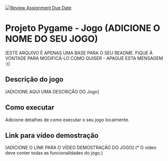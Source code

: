 [![Review Assignment Due Date](https://classroom.github.com/assets/deadline-readme-button-22041afd0340ce965d47ae6ef1cefeee28c7c493a6346c4f15d667ab976d596c.svg)](https://classroom.github.com/a/0Y5_N7_q)
# Projeto Pygame - Jogo (ADICIONE O NOME DO SEU JOGO)

[ESTE ARQUIVO É APENAS UMA BASE PARA O SEU README. FIQUE À VONTADE PARA MODIFICÁ-LO COMO QUISER - APAGUE ESTA MENSAGEM :)]

## Descrição do jogo

[ADICIONE AQUI UMA DESCRIÇÃO DO Jogo]

## Como executar

Adicione detalhes de como executar o seu jogo localmente.

## Link para vídeo demostração

[ADICIONE O LINK PARA O VÍDEO DEMOSTRAÇÃO DO JOGO] (* O vídeo deve conter todas as funcionalidades do jogo.)
